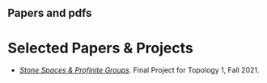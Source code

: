 ## Papers and pdfs
# Selected Papers & Projects
+ [*Stone Spaces & Profinite Groups*](./stone-spaces-profinite-groups.pdf). Final Project for Topology 1, Fall 2021.
